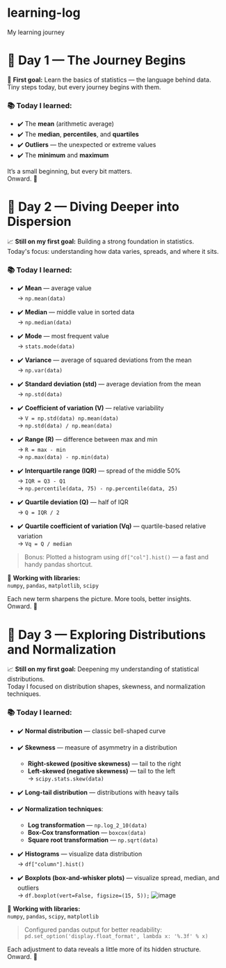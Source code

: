 # learning-log
My learning journey

# 📘 Day 1 — The Journey Begins

🎯 **First goal:** Learn the basics of statistics — the language behind data.  
Tiny steps today, but every journey begins with them.

### 📚 Today I learned:
- ✔️ The **mean** (arithmetic average)
- ✔️ The **median**, **percentiles**, and **quartiles**  
- ✔️ **Outliers** — the unexpected or extreme values  
- ✔️ The **minimum** and **maximum**

It’s a small beginning, but every bit matters.  
Onward. 🚀

# 📘 Day 2 — Diving Deeper into Dispersion

📈 **Still on my first goal:** Building a strong foundation in statistics.  
Today's focus: understanding how data varies, spreads, and where it sits.

### 📚 Today I learned:

- ✔️ **Mean** — average value  
  → `np.mean(data)`

- ✔️ **Median** — middle value in sorted data  
  → `np.median(data)`

- ✔️ **Mode** — most frequent value  
  → `stats.mode(data)`

- ✔️ **Variance** — average of squared deviations from the mean  
  → `np.var(data)`

- ✔️ **Standard deviation (std)** — average deviation from the mean  
  → `np.std(data)`

- ✔️ **Coefficient of variation (V)** — relative variability  
  → `V = np.std(data) np.mean(data)`  
  → `np.std(data) / np.mean(data)`

- ✔️ **Range (R)** — difference between max and min  
  → `R = max - min`  
  → `np.max(data) - np.min(data)`

- ✔️ **Interquartile range (IQR)** — spread of the middle 50%  
  → `IQR = Q3 - Q1`  
  → `np.percentile(data, 75) - np.percentile(data, 25)`

- ✔️ **Quartile deviation (Q)** — half of IQR  
  → `Q = IQR / 2`

- ✔️ **Quartile coefficient of variation (Vq)** — quartile-based relative variation  
  → `Vq = Q / median`

> Bonus: Plotted a histogram using `df["col"].hist()` — a fast and handy pandas shortcut.

🧰 **Working with libraries:**  
`numpy`, `pandas`, `matplotlib`, `scipy`

Each new term sharpens the picture. More tools, better insights.  
Onward. 🚀

# 📘 Day 3 — Exploring Distributions and Normalization

📈 **Still on my first goal:** Deepening my understanding of statistical distributions.  
Today I focused on distribution shapes, skewness, and normalization techniques.

### 📚 Today I learned:

- ✔️ **Normal distribution** — classic bell-shaped curve  

- ✔️ **Skewness** — measure of asymmetry in a distribution  
  - **Right-skewed (positive skewness)** — tail to the right  
  - **Left-skewed (negative skewness)** — tail to the left  
  → `scipy.stats.skew(data)`

- ✔️ **Long-tail distribution** — distributions with heavy tails

- ✔️ **Normalization techniques**:
  - **Log transformation** — `np.log_2_10(data)`
  - **Box-Cox transformation** — `boxcox(data)`
  - **Square root transformation** — `np.sqrt(data)`


- ✔️ **Histograms** — visualize data distribution  
  → `df["column"].hist()`

- ✔️ **Boxplots (box-and-whisker plots)** — visualize spread, median, and outliers  
  → `df.boxplot(vert=False, figsize=(15, 5));`
  ![image](https://github.com/user-attachments/assets/8356f31c-75cd-4b64-8af2-4d659caab645)


🧰 **Working with libraries:**  
`numpy`, `pandas`, `scipy`, `matplotlib`

> Configured pandas output for better readability:  
> `pd.set_option('display.float_format', lambda x: '%.3f' % x)`

Each adjustment to data reveals a little more of its hidden structure.  
Onward. 🚀
